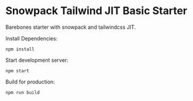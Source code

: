 # Snowpack Tailwind JIT Basic Starter

Barebones starter with snowpack and tailwindcss JIT.

Install Dependencies:
```
npm install
```
Start development server:
```
npm start
```
Build for production:
```
npm run build
```
